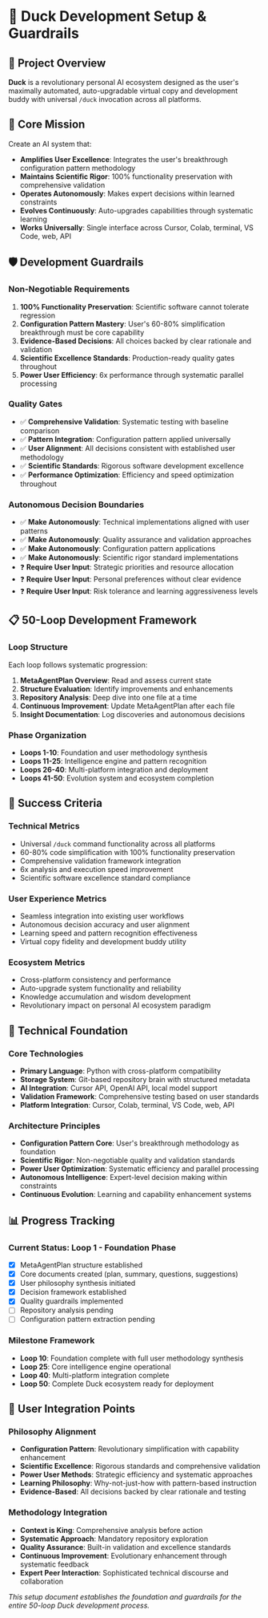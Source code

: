 # 🦆 **Duck Development Setup & Guardrails**

## 🎯 **Project Overview**

**Duck** is a revolutionary personal AI ecosystem designed as the user's maximally automated, auto-upgradable virtual copy and development buddy with universal `/duck` invocation across all platforms.

## 🚀 **Core Mission**

Create an AI system that:
- **Amplifies User Excellence**: Integrates the user's breakthrough configuration pattern methodology
- **Maintains Scientific Rigor**: 100% functionality preservation with comprehensive validation
- **Operates Autonomously**: Makes expert decisions within learned constraints
- **Evolves Continuously**: Auto-upgrades capabilities through systematic learning
- **Works Universally**: Single interface across Cursor, Colab, terminal, VS Code, web, API

## 🛡️ **Development Guardrails**

### **Non-Negotiable Requirements**
1. **100% Functionality Preservation**: Scientific software cannot tolerate regression
2. **Configuration Pattern Mastery**: User's 60-80% simplification breakthrough must be core capability
3. **Evidence-Based Decisions**: All choices backed by clear rationale and validation
4. **Scientific Excellence Standards**: Production-ready quality gates throughout
5. **Power User Efficiency**: 6x performance through systematic parallel processing

### **Quality Gates**
- ✅ **Comprehensive Validation**: Systematic testing with baseline comparison
- ✅ **Pattern Integration**: Configuration pattern applied universally
- ✅ **User Alignment**: All decisions consistent with established user methodology
- ✅ **Scientific Standards**: Rigorous software development excellence
- ✅ **Performance Optimization**: Efficiency and speed optimization throughout

### **Autonomous Decision Boundaries**
- ✅ **Make Autonomously**: Technical implementations aligned with user patterns
- ✅ **Make Autonomously**: Quality assurance and validation approaches
- ✅ **Make Autonomously**: Configuration pattern applications
- ✅ **Make Autonomously**: Scientific rigor standard implementations
- ❓ **Require User Input**: Strategic priorities and resource allocation
- ❓ **Require User Input**: Personal preferences without clear evidence
- ❓ **Require User Input**: Risk tolerance and learning aggressiveness levels

## 📋 **50-Loop Development Framework**

### **Loop Structure**
Each loop follows systematic progression:
1. **MetaAgentPlan Overview**: Read and assess current state
2. **Structure Evaluation**: Identify improvements and enhancements  
3. **Repository Analysis**: Deep dive into one file at a time
4. **Continuous Improvement**: Update MetaAgentPlan after each file
5. **Insight Documentation**: Log discoveries and autonomous decisions

### **Phase Organization**
- **Loops 1-10**: Foundation and user methodology synthesis
- **Loops 11-25**: Intelligence engine and pattern recognition
- **Loops 26-40**: Multi-platform integration and deployment
- **Loops 41-50**: Evolution system and ecosystem completion

## 🎯 **Success Criteria**

### **Technical Metrics**
- Universal `/duck` command functionality across all platforms
- 60-80% code simplification with 100% functionality preservation
- Comprehensive validation framework integration
- 6x analysis and execution speed improvement
- Scientific software excellence standard compliance

### **User Experience Metrics**
- Seamless integration into existing user workflows
- Autonomous decision accuracy and user alignment
- Learning speed and pattern recognition effectiveness
- Virtual copy fidelity and development buddy utility

### **Ecosystem Metrics**
- Cross-platform consistency and performance
- Auto-upgrade system functionality and reliability
- Knowledge accumulation and wisdom development
- Revolutionary impact on personal AI ecosystem paradigm

## 🔧 **Technical Foundation**

### **Core Technologies**
- **Primary Language**: Python with cross-platform compatibility
- **Storage System**: Git-based repository brain with structured metadata
- **AI Integration**: Cursor API, OpenAI API, local model support
- **Validation Framework**: Comprehensive testing based on user standards
- **Platform Integration**: Cursor, Colab, terminal, VS Code, web, API

### **Architecture Principles**
- **Configuration Pattern Core**: User's breakthrough methodology as foundation
- **Scientific Rigor**: Non-negotiable quality and validation standards
- **Power User Optimization**: Systematic efficiency and parallel processing
- **Autonomous Intelligence**: Expert-level decision making within constraints
- **Continuous Evolution**: Learning and capability enhancement systems

## 📊 **Progress Tracking**

### **Current Status**: Loop 1 - Foundation Phase
- [x] MetaAgentPlan structure established
- [x] Core documents created (plan, summary, questions, suggestions)
- [x] User philosophy synthesis initiated
- [x] Decision framework established
- [x] Quality guardrails implemented
- [ ] Repository analysis pending
- [ ] Configuration pattern extraction pending

### **Milestone Framework**
- **Loop 10**: Foundation complete with full user methodology synthesis
- **Loop 25**: Core intelligence engine operational
- **Loop 40**: Multi-platform integration complete
- **Loop 50**: Complete Duck ecosystem ready for deployment

## 🤝 **User Integration Points**

### **Philosophy Alignment**
- **Configuration Pattern**: Revolutionary simplification with capability enhancement
- **Scientific Excellence**: Rigorous standards and comprehensive validation
- **Power User Methods**: Strategic efficiency and systematic approaches
- **Learning Philosophy**: Why-not-just-how with pattern-based instruction
- **Evidence-Based**: All decisions backed by clear rationale and testing

### **Methodology Integration**
- **Context is King**: Comprehensive analysis before action
- **Systematic Approach**: Mandatory repository exploration
- **Quality Assurance**: Built-in validation and excellence standards
- **Continuous Improvement**: Evolutionary enhancement through systematic feedback
- **Expert Peer Interaction**: Sophisticated technical discourse and collaboration

*This setup document establishes the foundation and guardrails for the entire 50-loop Duck development process.*